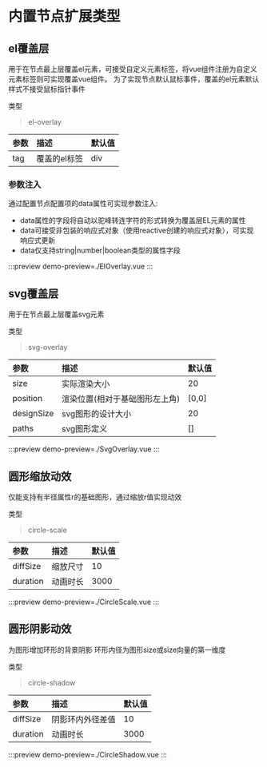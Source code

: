 # 内置节点扩展类型

## el覆盖层

用于在节点最上层覆盖el元素，可接受自定义元素标签，将vue组件注册为自定义元素标签则可实现覆盖vue组件。
为了实现节点默认鼠标事件，覆盖的el元素默认样式不接受鼠标指针事件

类型
> el-overlay

| 参数  | 描述      | 默认值 |
|:----|:--------|:----|
| tag | 覆盖的el标签 | div |

### 参数注入

通过配置节点配置项的data属性可实现参数注入:

- data属性的字段将自动以驼峰转连字符的形式转换为覆盖层EL元素的属性
- data可接受非包装的响应式对象（使用reactive创建的响应式对象），可实现响应式更新
- data仅支持string|number|boolean类型的属性字段

:::preview
demo-preview=./ElOverlay.vue
:::

## svg覆盖层

用于在节点最上层覆盖svg元素

类型
> svg-overlay

| 参数         | 描述               | 默认值   |
|:-----------|:-----------------|:------|
| size       | 实际渲染大小           | 20    |
| position   | 渲染位置(相对于基础图形左上角) | [0,0] |
| designSize | svg图形的设计大小       | 20    |
| paths      | svg图形定义          | []    |

:::preview
demo-preview=./SvgOverlay.vue
:::

## 圆形缩放动效

仅能支持有半径属性r的基础图形，通过缩放r值实现动效

类型
> circle-scale

| 参数       | 描述   | 默认值  |
|:---------|:-----|:-----|
| diffSize | 缩放尺寸 | 10   |
| duration | 动画时长 | 3000 |

:::preview
demo-preview=./CircleScale.vue
:::

## 圆形阴影动效

为图形增加环形的背景阴影
环形内径为图形size或size向量的第一维度

类型
> circle-shadow

| 参数       | 描述       | 默认值  |
|:---------|:---------|:-----|
| diffSize | 阴影环内外径差值 | 10   |
| duration | 动画时长     | 3000 |

:::preview
demo-preview=./CircleShadow.vue
:::